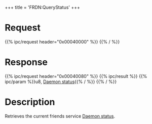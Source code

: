 +++
title = 'FRDN:QueryStatus'
+++

# Request

{{% ipc/request header="0x00040000" %}}
{{% / %}}

# Response

{{% ipc/request header="0x00040080" %}}
{{% ipc/result %}}
{{% ipc/param %}}u8, [Daemon status](NDM_Services#daemonstatus "wikilink"){{% / %}}
{{% / %}}

# Description

Retrieves the current friends service [Daemon status](NDM_Services#daemonstatus "wikilink").
